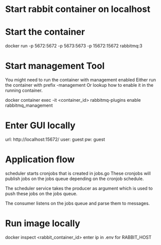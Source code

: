 # Start rabbit container on localhost

# Start the container
docker run -p 5672:5672 -p 5673:5673 -p 15672:15672 rabbitmq:3 

# Start management Tool
You might need to run the container with management enabled
Either run the container with prefix -management
Or lookup how to enable it in the running container.

docker container exec -it <container_id> rabbitmq-plugins enable rabbitmq_management

# Enter GUI locally
url: http://localhost:15672/
user: guest
pw: guest

# Application flow
scheduler starts cronjobs that is created in jobs.go 
These cronjobs will publish jobs on the jobs queue depending on the cronjob schedule.

The scheduler service takes the producer as argument which is used to push these jobs on the jobs queue.

The consumer listens on the jobs queue and parse them to messages.

# Run image locally
docker inspect <rabbit_container_id>
enter ip in .env for RABBIT_HOST

